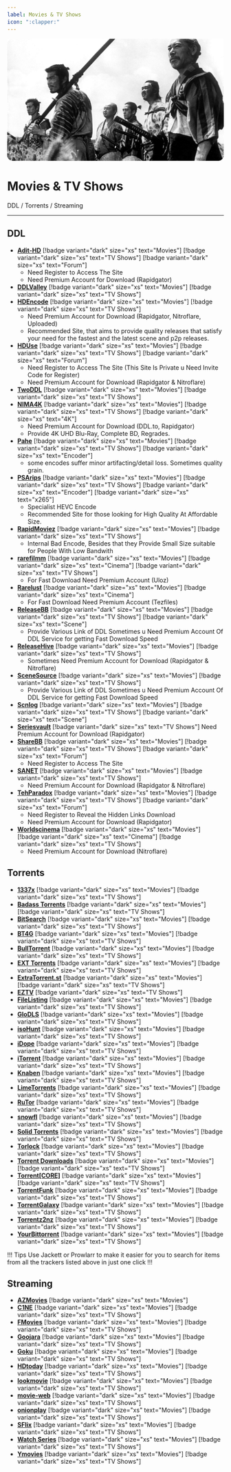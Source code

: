 ```yaml
---
label: Movies & TV Shows
icon: ":clapper:"
---
```


![](/static/assets/banner/movies.png)
# Movies & TV Shows

DDL / Torrents / Streaming
___

## DDL

- [**Adit-HD**](https://adit-hd.com/) [!badge variant="dark" size="xs" text="Movies"] [!badge variant="dark" size="xs" text="TV Shows"] [!badge variant="dark" size="xs" text="Forum"]
    - Need Register to Access The Site
    - Need Premium Account for Download (Rapidgator)
- [**DDLValley**](https://ddlvalley.me/) [!badge variant="dark" size="xs" text="Movies"] [!badge variant="dark" size="xs" text="TV Shows"]
- [**HDEncode**](https://hdencode.org/) [!badge variant="dark" size="xs" text="Movies"] [!badge variant="dark" size="xs" text="TV Shows"]
    - Need Premium Account for Download (Rapidgator, Nitroflare, Uploaded)
    - Recommended Site, that aims to provide quality releases that satisfy your need for the fastest and the latest scene and p2p releases.
- [**HDUse**](https://hduse.net/) [!badge variant="dark" size="xs" text="Movies"] [!badge variant="dark" size="xs" text="TV Shows"] [!badge variant="dark" size="xs" text="Forum"]
    - Need Register to Access The Site (This Site Is Private u Need Invite Code for Register)
    - Need Premium Account for Download (Rapidgator & Nitroflare)
- [**TwoDDL**](https://2ddl.cz/) [!badge variant="dark" size="xs" text="Movies"] [!badge variant="dark" size="xs" text="TV Shows"]
- [**NIMA4K**](https://nima4k.org/) [!badge variant="dark" size="xs" text="Movies"] [!badge variant="dark" size="xs" text="TV Shows"] [!badge variant="dark" size="xs" text="4K"]
    - Need Premium Account for Download (DDL.to, Rapidgator)
    - Provide 4K UHD Blu-Ray, Complete BD, Regrades.
- [**Pahe**](https://pahe.li/) [!badge variant="dark" size="xs" text="Movies"] [!badge variant="dark" size="xs" text="TV Shows"] [!badge variant="dark" size="xs" text="Encoder"]
    - some encodes suffer minor artifacting/detail loss. Sometimes quality grain.
- [**PSArips**](https://psa.wf/) [!badge variant="dark" size="xs" text="Movies"] [!badge variant="dark" size="xs" text="TV Shows"] [!badge variant="dark" size="xs" text="Encoder"] [!badge variant="dark" size="xs" text="x265"]
    - Specialist HEVC Encode
    - Recommended Site for those looking for High Quality At Affordable Size.
- [**RapidMoviez**](https://rmz.cr/) [!badge variant="dark" size="xs" text="Movies"] [!badge variant="dark" size="xs" text="TV Shows"]
    - Internal Bad Encode, Besides that they Provide Small Size suitable for People With Low Bandwith
- [**rarefilmm**](https://rarefilmm.com/) [!badge variant="dark" size="xs" text="Movies"] [!badge variant="dark" size="xs" text="Cinema"] [!badge variant="dark" size="xs" text="TV Shows"]
    - For Fast Download Need Premium Account (Uloz)
- [**Rarelust**](https://rarelust.com/) [!badge variant="dark" size="xs" text="Movies"] [!badge variant="dark" size="xs" text="Cinema"]
    - For Fast Download Need Premium Account (Tezfiles)
- [**ReleaseBB**](https://rlsbb.ru/) [!badge variant="dark" size="xs" text="Movies"] [!badge variant="dark" size="xs" text="TV Shows"] [!badge variant="dark" size="xs" text="Scene"]
    - Provide Various Link of DDL Sometimes u Need Premium Account Of DDL Service for getting Fast Download Speed
- [**ReleaseHive**](https://releasehive.org/) [!badge variant="dark" size="xs" text="Movies"] [!badge variant="dark" size="xs" text="TV Shows"]
    - Sometimes Need Premium Account for Download (Rapidgator & Nitroflare)
- [**SceneSource**](https://scnsrc.me/) [!badge variant="dark" size="xs" text="Movies"] [!badge variant="dark" size="xs" text="TV Shows"]
    - Provide Various Link of DDL Sometimes u Need Premium Account Of DDL Service for getting Fast Download Speed
- [**Scnlog**](https://scnlog.me/) [!badge variant="dark" size="xs" text="Movies"] [!badge variant="dark" size="xs" text="TV Shows"] [!badge variant="dark" size="xs" text="Scene"]
- [**Seriesvault**](https://seriesvault.win/) [!badge variant="dark" size="xs" text="TV Shows"]
    Need Premium Account for Download (Rapidgator)
- [**ShareBB**](https://sharebb.me/) [!badge variant="dark" size="xs" text="Movies"] [!badge variant="dark" size="xs" text="TV Shows"] [!badge variant="dark" size="xs" text="Forum"]
    - Need Register to Access The Site
- [**SANET**](https://sanet.st/) [!badge variant="dark" size="xs" text="Movies"] [!badge variant="dark" size="xs" text="TV Shows"]
    - Need Premium Account for Download (Rapidgator & Nitroflare)
- [**TehParadox**](https://tehparadox.net/) [!badge variant="dark" size="xs" text="Movies"] [!badge variant="dark" size="xs" text="TV Shows"] [!badge variant="dark" size="xs" text="Forum"]
    - Need Register to Reveal the Hidden Links Download
    - Need Premium Account for Download (Rapidgator)
- [**Worldscinema**](https://worldscinema.org/) [!badge variant="dark" size="xs" text="Movies"] [!badge variant="dark" size="xs" text="Cinema"] [!badge variant="dark" size="xs" text="TV Shows"]
    - Need Premium Account for Download (Nitroflare)

## Torrents
- [**1337x**](https://1337x.to/) [!badge variant="dark" size="xs" text="Movies"] [!badge variant="dark" size="xs" text="TV Shows"]
- [**Badass Torrents**](https://badasstorrents.com/) [!badge variant="dark" size="xs" text="Movies"] [!badge variant="dark" size="xs" text="TV Shows"]
- [**BitSearch**](https://bitsearch.to/) [!badge variant="dark" size="xs" text="Movies"] [!badge variant="dark" size="xs" text="TV Shows"]
- [**BT4G**](https://bt4gprx.com/) [!badge variant="dark" size="xs" text="Movies"] [!badge variant="dark" size="xs" text="TV Shows"]
- [**BullTorrent**](https://www.bulltorrent.com/) [!badge variant="dark" size="xs" text="Movies"] [!badge variant="dark" size="xs" text="TV Shows"]
- [**EXT Torrents**](https://ext.to/) [!badge variant="dark" size="xs" text="Movies"] [!badge variant="dark" size="xs" text="TV Shows"]
- [**ExtraTorrent.st**](https://extratorrent.st/) [!badge variant="dark" size="xs" text="Movies"] [!badge variant="dark" size="xs" text="TV Shows"]
- [**EZTV**](https://eztv.re/) [!badge variant="dark" size="xs" text="TV Shows"]
- [**FileListing**](https://filelisting.com/) [!badge variant="dark" size="xs" text="Movies"] [!badge variant="dark" size="xs" text="TV Shows"]
- [**GloDLS**](https://glodls.to/) [!badge variant="dark" size="xs" text="Movies"] [!badge variant="dark" size="xs" text="TV Shows"]
- [**isoHunt**](https://isohunt.nz/) [!badge variant="dark" size="xs" text="Movies"] [!badge variant="dark" size="xs" text="TV Shows"]
- [**iDope**](https://idope.se/) [!badge variant="dark" size="xs" text="Movies"] [!badge variant="dark" size="xs" text="TV Shows"]
- [**iTorrent**](https://itorrent.ws/) [!badge variant="dark" size="xs" text="Movies"] [!badge variant="dark" size="xs" text="TV Shows"]
- [**Knaben**](https://knaben.eu/) [!badge variant="dark" size="xs" text="Movies"] [!badge variant="dark" size="xs" text="TV Shows"]
- [**LimeTorrents**](https://www.limetorrents.lol/) [!badge variant="dark" size="xs" text="Movies"] [!badge variant="dark" size="xs" text="TV Shows"]
- [**RuTor**](http://rutor.info/) [!badge variant="dark" size="xs" text="Movies"] [!badge variant="dark" size="xs" text="TV Shows"]
- [**snowfl**](https://snowfl.com/) [!badge variant="dark" size="xs" text="Movies"] [!badge variant="dark" size="xs" text="TV Shows"]	
- [**Solid Torrents**](https://solidtorrents.to/) [!badge variant="dark" size="xs" text="Movies"] [!badge variant="dark" size="xs" text="TV Shows"]
- [**Torlock**](https://www.torlock2.com/) [!badge variant="dark" size="xs" text="Movies"] [!badge variant="dark" size="xs" text="TV Shows"]
- [**Torrent Downloads**](https://www.torrentdownloads.pro/) [!badge variant="dark" size="xs" text="Movies"] [!badge variant="dark" size="xs" text="TV Shows"]
- [**Torrent[CORE]**](https://torrentcore.xyz/) [!badge variant="dark" size="xs" text="Movies"] [!badge variant="dark" size="xs" text="TV Shows"]
- [**TorrentFunk**](https://www.torrentfunk.com/) [!badge variant="dark" size="xs" text="Movies"] [!badge variant="dark" size="xs" text="TV Shows"]
- [**TorrentGalaxy**](https://torrentgalaxy.to/) [!badge variant="dark" size="xs" text="Movies"] [!badge variant="dark" size="xs" text="TV Shows"]
- [**Torrentz2nz**](https://torrentz2.nz/) [!badge variant="dark" size="xs" text="Movies"] [!badge variant="dark" size="xs" text="TV Shows"]
- [**YourBittorrent**](https://yourbittorrent.com/) [!badge variant="dark" size="xs" text="Movies"] [!badge variant="dark" size="xs" text="TV Shows"]

!!! Tips
Use Jackett or Prowlarr to make it easier for you to search for items from all the trackers listed above in just one click
!!!




## Streaming
- [**AZMovies**](https://azm.to/) [!badge variant="dark" size="xs" text="Movies"]
- [**C1NE**](https://c1ne.co/) [!badge variant="dark" size="xs" text="Movies"] [!badge variant="dark" size="xs" text="TV Shows"]
- [**FMovies**](https://fmovies.name/) [!badge variant="dark" size="xs" text="Movies"] [!badge variant="dark" size="xs" text="TV Shows"]
- [**Goojara**](https://www.goojara.to/) [!badge variant="dark" size="xs" text="Movies"] [!badge variant="dark" size="xs" text="TV Shows"]
- [**Goku**](https://goku.sx/) [!badge variant="dark" size="xs" text="Movies"] [!badge variant="dark" size="xs" text="TV Shows"]
- [**HDtoday**](https://hdtoday.cc/) [!badge variant="dark" size="xs" text="Movies"] [!badge variant="dark" size="xs" text="TV Shows"]
- [**lookmovie**](https://lookmovie2.to/) [!badge variant="dark" size="xs" text="Movies"] [!badge variant="dark" size="xs" text="TV Shows"]
- [**movie-web**](https://movie-web.app/) [!badge variant="dark" size="xs" text="Movies"] [!badge variant="dark" size="xs" text="TV Shows"]
- [**onionplay**](https://onionplay.se/) [!badge variant="dark" size="xs" text="Movies"] [!badge variant="dark" size="xs" text="TV Shows"]
- [**SFlix**](https://sflix.to/) [!badge variant="dark" size="xs" text="Movies"] [!badge variant="dark" size="xs" text="TV Shows"]
- [**Watch Series**](https://watchseries.im/home) [!badge variant="dark" size="xs" text="Movies"] [!badge variant="dark" size="xs" text="TV Shows"]
- [**Ymovies**](https://ymovies.vip/) [!badge variant="dark" size="xs" text="Movies"] [!badge variant="dark" size="xs" text="TV Shows"]


